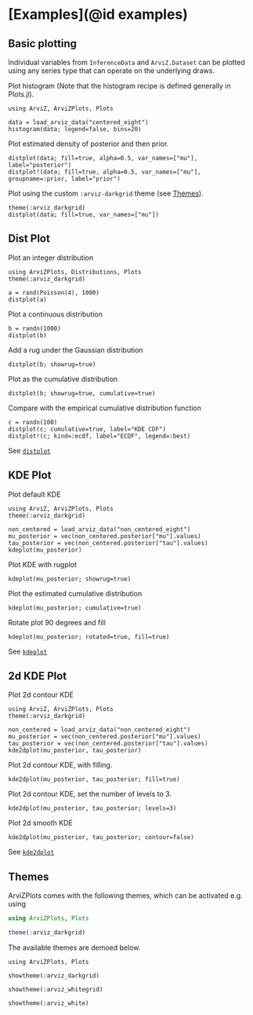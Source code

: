 # [Examples](@id examples)

## Basic plotting

Individual variables from `InferenceData` and `ArviZ.Dataset` can be plotted using any series type that can operate on the underlying draws.

Plot histogram (Note that the histogram recipe is defined generally in Plots.jl).

```@example basic
using ArviZ, ArviZPlots, Plots

data = load_arviz_data("centered_eight")
histogram(data; legend=false, bins=20)
```

Plot estimated density of posterior and then prior.

```@example basic
distplot(data; fill=true, alpha=0.5, var_names=["mu"], label="posterior")
distplot!(data; fill=true, alpha=0.5, var_names=["mu"], groupname=:prior, label="prior")
```

Plot using the custom `:arviz-darkgrid` theme (see [Themes](@ref)).

```@example basic
theme(:arviz_darkgrid)
distplot(data; fill=true, var_names=["mu"])
```

## Dist Plot

Plot an integer distribution

```@example distplot
using ArviZPlots, Distributions, Plots
theme(:arviz_darkgrid)

a = rand(Poisson(4), 1000)
distplot(a)
```

Plot a continuous distribution

```@example distplot
b = randn(1000)
distplot(b)
```

Add a rug under the Gaussian distribution

```@example distplot
distplot(b; showrug=true)
```

Plot as the cumulative distribution

```@example distplot
distplot(b; showrug=true, cumulative=true)
```

Compare with the empirical cumulative distribution function

```@example distplot
c = randn(100)
distplot(c; cumulative=true, label="KDE CDF")
distplot!(c; kind=:ecdf, label="ECDF", legend=:best)
```

See [`distplot`](@ref)

## KDE Plot

Plot default KDE

```@example kdeplot
using ArviZ, ArviZPlots, Plots
theme(:arviz_darkgrid)

non_centered = load_arviz_data("non_centered_eight")
mu_posterior = vec(non_centered.posterior["mu"].values)
tau_posterior = vec(non_centered.posterior["tau"].values)
kdeplot(mu_posterior)
```

Plot KDE with rugplot

```@example kdeplot
kdeplot(mu_posterior; showrug=true)
```

Plot the estimated cumulative distribution

```@example kdeplot
kdeplot(mu_posterior; cumulative=true)
```

Rotate plot 90 degrees and fill

```@example kdeplot
kdeplot(mu_posterior; rotated=true, fill=true)
```

See [`kdeplot`](@ref)

## 2d KDE Plot

Plot 2d contour KDE

```@example kde2dplot
using ArviZ, ArviZPlots, Plots
theme(:arviz_darkgrid)

non_centered = load_arviz_data("non_centered_eight")
mu_posterior = vec(non_centered.posterior["mu"].values)
tau_posterior = vec(non_centered.posterior["tau"].values)
kde2dplot(mu_posterior, tau_posterior)
```

Plot 2d contour KDE, with filling.

```@example kde2dplot
kde2dplot(mu_posterior, tau_posterior; fill=true)
```

Plot 2d contour KDE, set the number of levels to 3.

```@example kde2dplot
kde2dplot(mu_posterior, tau_posterior; levels=3)
```

Plot 2d smooth KDE

```@example kde2dplot
kde2dplot(mu_posterior, tau_posterior; contour=false)
```

See [`kde2dplot`](@ref)

## Themes

ArviZPlots comes with the following themes, which can be activated e.g. using

```julia
using ArviZPlots, Plots

theme(:arviz_darkgrid)
```

The available themes are demoed below.

```@example themes
using ArviZPlots, Plots

showtheme(:arviz_darkgrid)
```

```@example themes
showtheme(:arviz_whitegrid)
```

```@example themes
showtheme(:arviz_white)
```
